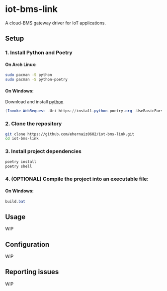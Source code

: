 # iot-bms-link

A cloud-BMS gateway driver for IoT applications.

## Setup

### 1. Install Python and Poetry

#### On Arch Linux:
```bash
sudo pacman -S python
sudo pacman -S python-poetry
```

#### On Windows:
Download and install [python](https://www.python.org/downloads/)
```powershell
(Invoke-WebRequest -Uri https://install.python-poetry.org -UseBasicParsing).Content | python -
```

### 2. Clone the repository

```bash
git clone https://github.com/ehernaiz0602/iot-bms-link.git
cd iot-bms-link
```

### 3. Install project dependencies

```bash
poetry install
poetry shell
```

### 4. (OPTIONAL) Compile the project into an executable file:

#### On Windows:
```powershell
build.bat
```

## Usage
WIP

## Configuration
WIP

## Reporting issues
WIP
